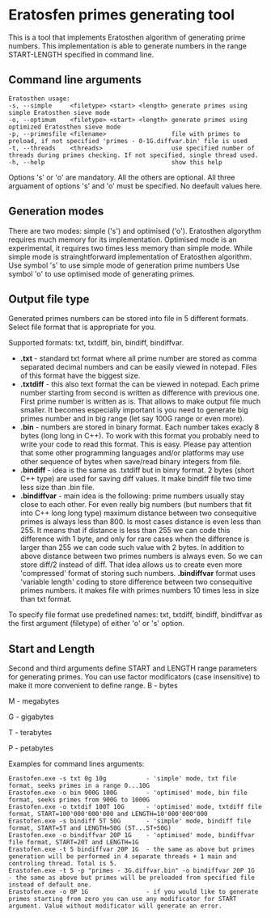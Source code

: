 # Eratosfen primes generating tool
This is a tool that implements Eratosthen algorithm of generating prime numbers.
This implementation is able to generate numbers in the range START-LENGTH specified in command line.

## Command line arguments
```
Eratosthen usage:
-s, --simple     <filetype> <start> <length> generate primes using simple Eratosthen sieve mode
-o, --optimum    <filetype> <start> <length> generate primes using optimized Eratosthen sieve mode
-p, --primesfile <filename>                  file with primes to preload, if not specified 'primes - 0-1G.diffvar.bin' file is used
-t, --threads    <threads>                   use specified number of threads during primes checking. If not specified, single thread used. 
-h, --help                                   show this help
```
Options 's' or 'o' are mandatory. All the others are optional.
All three arguament of options 's' and 'o' must be specified. No deefault values here.

## Generation modes
There are two modes: simple ('s') and optimised ('o').
Eratosthen algorythm requires much memory for its implementation.
Optimised mode is an experimental, it requires two times less memory than simple mode.
While simple mode is strainghtforward implementation of Eratosthen algorithm.
Use symbol 's' to use simple mode of generation prime numbers
Use symbol 'o' to use optimised mode of generating primes.

## Output file type
Generated primes numbers can be stored into file in 5 different formats. 
Select file format that is appropriate for you.

Supported formats: txt, txtdiff, bin, bindiff, bindiffvar.
- **.txt** - standard txt format where all prime number are stored as comma separated decimal numbers and can be easily viewed in notepad. Files of this format have the biggest size.
- **.txtdiff** - this also text format the can be viewed in notepad. Each prime number starting from second is written as difference with previous one. First prime number is written as is. That allows to make output file much smaller. It becomes especially important is you need to generate big primes number and in big range (let say 100G range or even more).
- **.bin** - numbers are stored in binary format. Each number takes exacly 8 bytes (long long in C++). To work with this format you probably need to write your code to read this format. This is easy. 
Please pay attention that some other programming languages and/or platforms may use other sequence of bytes when save/read binary integers from file. 
- **.bindiff** - idea is the same as .txtdiff but in binry format. 2 bytes (short C++ type) are used for saving diff values. It make bindiff file two time less size than .bin file.
- **.bindiffvar** - main idea is the following: prime numbers usually stay close to each other. For even really big numbers (but numbers that fit into C++ long long type) maximum distance between two consequitive primes is always less than 800. 
Is most cases distance is even less than 255. It means that if distance is less than 255 we can code this difference with 1 byte, and only for rare cases when the difference is larger than 255 we can code such value with 2 bytes. In addition to above distance between two primes numbers is always even. So we can store diff/2 instead of diff. 
That idea allows us to create even more 'compressed' format of storing such numbers. **.bindiffvar** format uses 'variable length' coding to store difference between two consequitive primes numbers.
it makes file with primes numbers 10 times less in size than txt format.

To specify file format use predefined names: txt, txtdiff, bindiff, bindiffvar as the first argument (filetype) of either 'o' or 's' option.

## Start and Length
Second and third arguments define START and LENGTH range parameters for generating primes.
You can use factor modificators (case insensitive) to make it more convenient to define range.
B - bytes

M - megabytes

G - gigabytes

T - terabytes

P - petabytes

Examples for command lines arguments:
```
Erastofen.exe -s txt 0g 10g           - 'simple' mode, txt file format, seeks primes in a range 0...10G 
Erastofen.exe -o bin 900G 100G        - 'optimised' mode, bin file format, seeks primes from 900G to 1000G
Erastofen.exe -o txtdif 100T 10G      - 'optimised' mode, txtdiff file format, START=100'000'000'000 and LENGTH=10'000'000'000
Erastofen.exe -s bindiff 5T 50G       - 'simple' mode, bindiff file format, START=5T and LENGTH=50G (5T...5T+50G)
Erastofen.exe -o bindiffvar 20P 1G    - 'optimised' mode, bindiffvar file format, START=20T and LENGTH=1G
Erastofen.exe -t 5 bindiffvar 20P 1G  - the same as above but primes generation will be performed in 4 separate threads + 1 main and controling thread. Total is 5.
Erastofen.exe -t 5 -p "primes - 3G.diffvar.bin" -o bindiffvar 20P 1G   - the same as above but primes will be preloaded from specified file instead of default one.
Erastofen.exe -o 0P 1G                - if you would like to generate primes starting from zero you can use any modificator for START argument. Value without modificator will generate an error.
```

